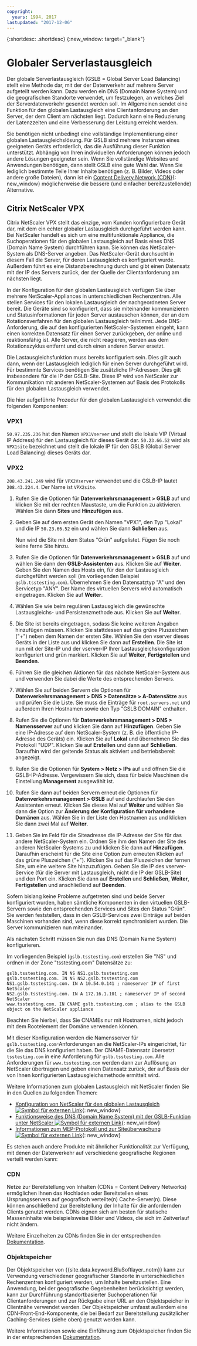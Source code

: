 ```yaml
---
copyright:
  years: 1994, 2017
lastupdated: "2017-12-06"
---
```


{:shortdesc: .shortdesc}
{:new_window: target="_blank"}

# Globaler Serverlastausgleich

Der globale Serverlastausgleich (GSLB = Global Server Load Balancing) stellt eine Methode dar, mit der der Datenverkehr auf mehrere Server aufgeteilt werden kann. Dazu werden ein DNS (Domain Name System) und die geografischen Standorte verwendet, um festzulegen, an welches Ziel der Serverdatenverkehr gesendet werden soll. Im Allgemeinen sendet eine Funktion für den globalen Lastausgleich eine Clientanforderung an den Server, der dem Client am nächsten liegt. Dadurch kann eine Reduzierung der Latenzzeiten und eine Verbesserung der Leistung erreicht werden.

Sie benötigen nicht unbedingt eine vollständige Implementierung einer globalen Lastausgleichslösung. Für GSLB sind mehrere Instanzen eines geeigneten Geräts erforderlich, das die Ausführung dieser Funktion unterstützt. Abhängig von Ihren individuellen Anforderungen können jedoch andere Lösungen geeigneter sein. Wenn Sie vollständige Websites und Anwendungen benötigen, dann stellt GSLB eine gute Wahl dar. Wenn Sie lediglich bestimmte Teile Ihrer Inhalte benötigen (z. B. Bilder, Videos oder andere große Dateien), dann ist ein [Content Delivery Network (CDN)](https://console.bluemix.net/docs/infrastructure/CDN/about.html#about-content-delivery-networks-cdn-){: new_window} möglicherweise die bessere (und einfacher bereitzustellende) Alternative.

## Citrix NetScaler VPX

Citrix NetScaler VPX stellt das einzige, vom Kunden konfigurierbare Gerät dar, mit dem ein echter globaler Lastausgleich durchgeführt werden kann. Bei NetScaler handelt es sich um eine multifunktionale Appliance, die Suchoperationen für den globalen Lastausgleich auf Basis eines DNS (Domain Name System) durchführen kann. Sie können das NetScaler-System als DNS-Server angeben. Das NetScaler-Gerät durchsucht in diesem Fall die Server, für deren Lastausgleich es konfiguriert wurde. Außerdem führt es eine Distanzberechnung durch und gibt einen Datensatz mit der IP des Servers zurück, der der Quelle der Clientanforderung am nächsten liegt.

In der Konfiguration für den globalen Lastausgleich verfügen Sie über mehrere NetScaler-Appliances in unterschiedlichen Rechenzentren. Alle stellen Services für den lokalen Lastausgleich der nachgeordneten Server bereit. Die Geräte sind so konfiguriert, dass sie miteinander kommunizieren und Statusinformationen für jeden Server austauschen können, der an dem Rotationsverfahren für den globalen Lastausgleich teilnimmt. Jede DNS-Anforderung, die auf den konfigurierten NetScaler-Systemen eingeht, kann einen korrekten Datensatz für einen Server zurückgeben, der online und reaktionsfähig ist. Alle Server, die nicht reagieren, werden aus dem Rotationszyklus entfernt und durch einen anderen Server ersetzt.

Die Lastausgleichsfunktion muss bereits konfiguriert sein. Dies gilt auch dann, wenn der Lastausgleich lediglich für einen Server durchgeführt wird. Für bestimmte Services benötigen Sie zusätzliche IP-Adressen. Dies gilt insbesondere für die IP der GSLB-Site. Diese IP wird von NetScaler zur Kommunikation mit anderen NetScaler-Systemen auf Basis des Protokolls für den globalen Lastausgleich verwendet. 

Die hier aufgeführte Prozedur für den globalen Lastausgleich verwendet die folgenden Komponenten:

### VPX1

`50.97.235.236` hat den Namen `VPX1Vserver` und stellt die lokale VIP (Virtual IP Address) für den Lastausgleich für dieses Gerät dar. `50.23.66.52` wird als `VPX1site` bezeichnet und stellt die lokale IP für den GSLB (Global Server Load Balancing) dieses Geräts dar.

### VPX2
`208.43.241.249` wird für `VPX2Vserver` verwendet und die GSLB-IP lautet `208.43.224.4`. Der Name ist `VPX2site`.

1. Rufen Sie die Optionen für **Datenverkehrsmanagement > GSLB** auf und klicken Sie mit der rechten Maustaste, um die Funktion zu aktivieren. Wählen Sie dann **Sites** und **Hinzufügen** aus.

2. Geben Sie auf dem ersten Gerät den Namen "VPX1", den Typ "Lokal" und die IP `50.23.66.52` ein und wählen Sie dann **Schließen** aus. 

	Nun wird die Site mit dem Status "Grün" aufgelistet. Fügen Sie noch keine ferne Site hinzu.

3. Rufen Sie die Optionen für **Datenverkehrsmanagement > GSLB** auf und wählen Sie dann den **GSLB-Assistenten** aus. Klicken Sie auf **Weiter**. Geben Sie den Namen des Hosts ein, für den der Lastausgleich durchgeführt werden soll (im vorliegenden Beispiel `gslb.tsstesting.com`). Übernehmen Sie den Datensatztyp "A" und den Servicetyp "ANY". Der Name des virtuellen Servers wird automatisch eingetragen. Klicken Sie auf **Weiter**.

4. Wählen Sie wie beim regulären Lastausgleich die gewünschte Lastausgleichs- und Persistenzmethode aus. Klicken Sie auf **Weiter**.

5. Die Site ist bereits eingetragen, sodass Sie keine weiteren Angaben hinzufügen müssen. Klicken Sie stattdessen auf das grüne Pluszeichen ("+") neben dem Namen der ersten Site. Wählen Sie den vserver dieses Geräts in der Liste aus und klicken Sie dann auf **Erstellen**. Die Site ist nun mit der Site-IP und der vserver-IP Ihrer Lastausgleichskonfiguration konfiguriert und grün markiert. Klicken Sie auf **Weiter**, **Fertigstellen** und **Beenden**.

6. Führen Sie die gleichen Aktionen für das nächste NetScaler-System aus und verwenden Sie dabei die Werte des entsprechenden Servers.

7. Wählen Sie auf beiden Servern die Optionen für **Datenverkehrsmanagement > DNS > Datensätze > A-Datensätze** aus und prüfen Sie die Liste. Sie muss die Einträge für `root.servers.net` und außerdem Ihren Hostnamen sowie den Typ "GSLB DOMAIN" enthalten. 

8. Rufen Sie die Optionen für **Datenverkehrsmanagement > DNS > Namensserver** auf und klicken Sie dann auf **Hinzufügen**. Geben Sie eine IP-Adresse auf dem NetScaler-System (z. B. die öffentliche IP-Adresse des Geräts) ein. Klicken Sie auf **Lokal** und übernehmen Sie das Protokoll "UDP". Klicken Sie auf **Erstellen** und dann auf **Schließen**. Daraufhin wird der geltende Status als aktiviert und betriebsbereit angezeigt.

9. Rufen Sie die Optionen für **System > Netz > IPs** auf und öffnen Sie die GSLB-IP-Adresse. Vergewissern Sie sich, dass für beide Maschinen die Einstellung **Management** ausgewählt ist.

10. Rufen Sie dann auf beiden Servern erneut die Optionen für **Datenverkehrsmanagement > GSLB** auf und durchlaufen Sie den Assistenten erneut. Klicken Sie dieses Mal auf **Weiter** und wählen Sie dann die Option zur **Änderung der Konfiguration für vorhandene Domänen** aus. Wählen Sie in der Liste den Hostnamen aus und klicken Sie dann zwei Mal auf **Weiter**. 

11. Geben Sie im Feld für die Siteadresse die IP-Adresse der Site für das andere NetScaler-System ein. Ordnen Sie ihm den Namen der Site des anderen NetScaler-Systems zu und klicken Sie dann auf **Hinzufügen**. Daraufhin erscheint für die Site eine Option zum erneuten Klicken auf das grüne Pluszeichen ("+"). Klicken Sie auf das Pluszeichen der fernen Site, um eine weitere Site hinzuzufügen. Geben Sie die IP des vserver-Service (für die Server mit Lastausgleich, nicht die IP der GSLB-Site) und den Port ein. Klicken Sie dann auf **Erstellen** und **Schließen**, **Weiter**, **Fertigstellen** und anschließend auf **Beenden**.

Sofern bislang keine Probleme aufgetreten sind und beide Server konfiguriert wurden, haben sämtliche Komponenten in den virtuellen GSLB-Servern sowie den entsprechenden Services und Sites den Status "Grün". Sie werden feststellen, dass in den GSLB-Services zwei Einträge auf beiden Maschinen vorhanden sind, wenn diese korrekt synchronisiert wurden. Die Server kommunizieren nun miteinander.

Als nächsten Schritt müssen Sie nun das DNS (Domain Name System) konfigurieren.

Im vorliegenden Beispiel (`gslb.tsstesting.com`) erstellen Sie "NS" und ordnen in der Zone "tsstesting.com" Datensätze zu:

    gslb.tsstesting.com. IN NS NS1.gslb.tsstesting.com
    gslb.tsstesting.com. IN NS NS2.gslb.tsstesting.com
    NS1.gslb.tsstesting.com. IN A 10.54.0.141 ; nameserver IP of first NetScaler
    NS2.gslb.tsstesting.com. IN A 172.16.1.101 ; nameserver IP of second NetScaler
    www.tsstesting.com. IN CNAME gslb.tsstesting.com ; alias to the GSLB object on the NetScaler appliance

Beachten Sie hierbei, dass Sie CNAMEs nur mit Hostnamen, nicht jedoch mit dem Rootelement der Domäne verwenden können.

Mit dieser Konfiguration werden die Namensserver für `gslb.tsstesting.com`-Anforderungen an die NetScaler-IPs eingerichtet, für die Sie das DNS konfiguriert haben. Der CNAME-Datensatz übersetzt `tsstesting.com` in eine Anforderung für `gslb.tsstesting.com`. Alle Anforderungen für `www.tsstesting.com` werden dann zur Auflösung an NetScaler übertragen und geben einen Datensatz zurück, der auf Basis der von Ihnen konfigurierten Lastausgleichsmethode ermittelt wird.

Weitere Informationen zum globalen Lastausgleich mit NetScaler finden Sie in den Quellen zu folgenden Themen:
* [Konfiguration von NetScaler für den globalen Lastausgleich ![Symbol für externen Link](../../icons/launch-glyph.svg "Symbol für externen Link")](http://support.citrix.com/article/CTX110348){: new_window}
* [Funktionsweise des DNS (Domain Name System) mit der GSLB-Funktion unter NetScaler ![Symbol für externen Link](../../icons/launch-glyph.svg "Symbol für externen Link")](https://support.citrix.com/article/CTX122619){: new_window}
* [Informationen zum MEP-Protokoll und zur Siteüberwachung ![Symbol für externen Link](../../icons/launch-glyph.svg "Symbol für externen Link")](http://support.citrix.com/article/CTX111081){: new_window}

Es stehen auch andere Produkte mit ähnlicher Funktionalität zur Verfügung, mit denen der Datenverkehr auf verschiedene geografische Regionen verteilt werden kann:

### CDN

Netze zur Bereitstellung von Inhalten (CDNs = Content Delivery Networks) ermöglichen Ihnen das Hochladen oder Bereitstellen eines Ursprungsservers auf geografisch verteilte(n) Cache-Server(n). Diese können anschließend zur Bereitstellung der Inhalte für die anfordernden Clients genutzt werden. CDNs eignen sich am besten für statische Masseninhalte wie beispielsweise Bilder und Videos, die sich im Zeitverlauf nicht ändern.

Weitere Einzelheiten zu CDNs finden Sie in der entsprechenden [Dokumentation](https://console.bluemix.net/docs/infrastructure/CDN/getting-started.html#getting-started).

### Objektspeicher

Der Objektspeicher von {{site.data.keyword.BluSoftlayer_notm}} kann zur Verwendung verschiedener geografischer Standorte in unterschiedlichen Rechenzentren konfiguriert werden, um Inhalte bereitzustellen. Eine Anwendung, bei der geografische Gegebenheiten berücksichtigt werden, kann zur Durchführung standortbasierter Suchoperationen für Clientanforderungen und zur Rückgabe einer URL an den Objektspeicher in Clientnähe verwendet werden. Der Objektspeicher umfasst außerdem eine CDN-Front-End-Komponente, die bei Bedarf zur Bereitstellung zusätzlicher Caching-Services (siehe oben) genutzt werden kann.

Weitere Informationen sowie eine Einführung zum Objektspeicher finden Sie in der entsprechenden [Dokumentation](https://console.bluemix.net/docs/services/cloud-object-storage/about-cos.html#about-ibm-cos). 
